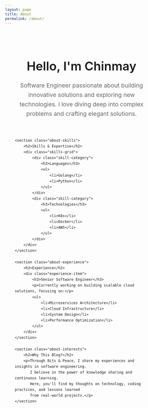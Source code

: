 ```yaml
---
layout: page
title: About
permalink: /about/
---
```


<div class="about-container">
    <section class="about-intro">
        <h1>Hello, I'm Chinmay</h1>
        <p class="intro-text">
            Software Engineer passionate about building innovative solutions and exploring new technologies. 
            I love diving deep into complex problems and crafting elegant solutions.
        </p>
    </section>

    <section class="about-skills">
        <h2>Skills & Expertise</h2>
        <div class="skills-grid">
            <div class="skill-category">
                <h3>Languages</h3>
                <ul>
                    <li>Golang</li>
                    <li>Python</li>
                </ul>
            </div>
            <div class="skill-category">
                <h3>Technologies</h3>
                <ul>
                    <li>K8s</li>
                    <li>Docker</li>
                    <li>AWS</li>
                </ul>
            </div>
        </div>
    </section>

    <section class="about-experience">
        <h2>Experience</h2>
        <div class="experience-item">
            <h3>Senior Software Engineer</h3>
            <p>Currently working on building scalable cloud solutions, focusing on:</p>
            <ul>
                <li>Microservices Architecture</li>
                <li>Cloud Infrastructure</li>
                <li>System Design</li>
                <li>Performance Optimization</li>
            </ul>
        </div>
    </section>

    <section class="about-interests">
        <h2>Why This Blog?</h2>
        <p>Through Bits & Peace, I share my experiences and insights in software engineering. 
           I believe in the power of knowledge sharing and continuous learning. 
           Here, you'll find my thoughts on technology, coding practices, and lessons learned 
           from real-world projects.</p>
    </section>
</div>

<style>
.about-container {
    max-width: 800px;
    margin: 0 auto;
    padding: 2rem;
    line-height: 1.6;
}

.about-intro {
    text-align: center;
    margin-bottom: 4rem;
}

.about-intro h1 {
    font-size: 2.5rem;
    margin-bottom: 1rem;
    font-weight: 600;
}

.intro-text {
    font-size: 1.2rem;
    color: #666;
    max-width: 600px;
    margin: 0 auto;
}

section {
    margin-bottom: 4rem;
}

h2 {
    font-size: 1.8rem;
    margin-bottom: 2rem;
    font-weight: 500;
    color: #333;
}

h3 {
    font-size: 1.3rem;
    margin-bottom: 1rem;
    color: #444;
}

.skills-grid {
    display: grid;
    grid-template-columns: repeat(auto-fit, minmax(250px, 1fr));
    gap: 2rem;
}

.skill-category ul {
    list-style: none;
    padding: 0;
    margin: 0;
}

.skill-category li {
    margin: 0.5rem 0;
    color: #555;
}

.experience-item {
    margin-bottom: 2rem;
    padding: 1.5rem;
    border: 1px solid #eee;
    border-radius: 8px;
    transition: transform 0.3s ease;
}

.experience-item:hover {
    transform: translateY(-5px);
}

@media (max-width: 600px) {
    .about-intro h1 {
        font-size: 2rem;
    }
    
    .intro-text {
        font-size: 1.1rem;
    }
    
    .skills-grid {
        grid-template-columns: 1fr;
    }
}
</style>
